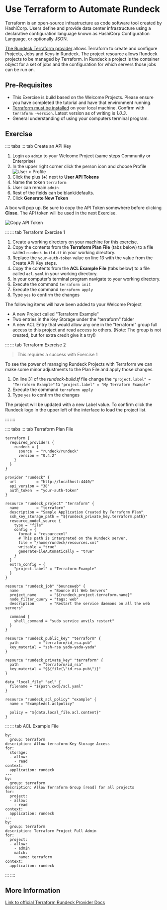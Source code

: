 # Use Terraform to Automate Rundeck

Terraform is an open-source infrastructure as code software tool created by HashiCorp. Users define and provide data center infrastructure using a declarative configuration language known as HashiCorp Configuration Language, or optionally JSON.

[The Rundeck Terraform provider](https://registry.terraform.io/providers/rundeck/rundeck/latest/docs) allows Terraform to create and configure Projects, Jobs and Keys in Rundeck. The project resource allows Rundeck projects to be managed by Terraform. In Rundeck a project is the container object for a set of jobs and the configuration for which servers those jobs can be run on.

## Pre-Requisites

- This Exercise is build based on the Welcome Projects.  Please ensure you have completed the tutorial and have that environment running.
- [Terraform must be installed](https://learn.hashicorp.com/tutorials/terraform/install-cli) on your local machine. Confirm with `terraform -version`.  Latest version as of writing is _1.0.3_.
- General understanding of using your computers terminal program.

## Exercise

:::: tabs
::: tab Create an API Key

1. Login as `admin` to your Welcome Project (same steps Community or Enterprise)
1. In the upper right corner click the person icon and choose Profile
    ![User > Profile](/assets/img/howto-user-profile.png)
1. Click the plus (**+**) next to **User API Tokens**
1. Name the token `terraform`
1. User can remain `admin`
1. Rest of the fields can be blank/defaults.
1. Click **Generate New Token**

A box will pop up.  Be sure to copy the API Token somewhere before clicking **Close**.  The API token will be used in the next Exercise.

![Copy API Token](/assets/img/howto-copy-apikey.png)

:::
::: tab Terraform Exercise 1

1. Create a working directory on your machine for this exercise.
1. Copy the contents from the **Terraform Plan File** (tabs below) to a file called `rundeck-build.tf` in your working directory.
1. Replace the `your-auth-token` value on line 13 with the value from the Create API Key steps.
1. Copy the contents from the **ACL Example File** (tabs below) to a file called `acl.yaml` in your working directory.
1. In your computer's terminal program navigate to your working directory.
1. Execute the command `terraform init`
1. Execute the command `terraform apply`
1. Type `yes` to confirm the changes

The following items will have been added to your Welcome Project
- A new Project called "Terraform Example"
- Two entries in the Key Storage under the "terraform" folder
- A new ACL Entry that would allow any one in the "terraform" group full access to this project and read access to others.  (Note: The group is not created, but for extra credit give it a try!)

:::
::: tab Terraform Exercise 2
> This requires a success with Exercise 1

To see the power of managing Rundeck Projects with Terraform we can make some minor adjustments to the Plan File and apply those changes.

1. On line 31 of the _rundeck-build.tf_ file change the `"project.label" = "Terraform Example"` to `"project.label" = "My Terraform Example"`
1. Execute the command `terraform apply`
1. Type `yes` to confirm the changes

The project will be updated with a new Label value.  To confirm click the Rundeck logo in the upper left of the interface to load the project list.

:::
::::

:::: tabs
::: tab Terraform Plan File

```
terraform {
  required_providers {
    rundeck = {
      source  = "rundeck/rundeck"
      version = "0.4.2"
    }
  }
}

provider "rundeck" {
  url         = "http://localhost:4440/"
  api_version = "38"
  auth_token  = "your-auth-token"
}

resource "rundeck_project" "terraform" {
  name        = "terraform"
  description = "Sample Application Created by Terraform Plan"
  ssh_key_storage_path = "${rundeck_private_key.terraform.path}"
  resource_model_source {
    type = "file"
    config = {
      format = "resourcexml"
      # This path is interpreted on the Rundeck server.
      file = "/home/rundeck/resources.xml"
      writable = "true"
      generateFileAutomatically = "true"
    }
  }
  extra_config = {
    "project.label" = "Terraform Example"
  }
}

resource "rundeck_job" "bounceweb" {
  name              = "Bounce All Web Servers"
  project_name      = "${rundeck_project.terraform.name}"
  node_filter_query = "tags: web"
  description       = "Restart the service daemons on all the web servers"

  command {
    shell_command = "sudo service anvils restart"
  }
}

resource "rundeck_public_key" "terraform" {
  path         = "terraform/id_rsa.pub"
  key_material = "ssh-rsa yada-yada-yada"
}

resource "rundeck_private_key" "terraform" {
  path         = "terraform/id_rsa"
  key_material = "$${file(\"id_rsa.pub\")}"
}

data "local_file" "acl" {
  filename = "${path.cwd}/acl.yaml"
}

resource "rundeck_acl_policy" "example" {
  name = "ExampleAcl.aclpolicy"

  policy = "${data.local_file.acl.content}"
}

```
:::
::: tab ACL Example File
```
by:
  group: terraform
description: Allow terraform Key Storage Access
for:
  storage:
  - allow:
    - read
context:
  application: rundeck
---
by:
  group: terraform
description: Allow Terraform Group [read] for all projects
for:
  project:
  - allow:
    - read
context:
  application: rundeck
---
by:
  group: terraform
description: Terraform Project Full Admin
for:
  project:
  - allow:
    - admin
    match:
      name: terraform
context:
  application: rundeck
```

:::
::::

## More Information

[Link to official Terraform Rundeck Provider Docs](https://registry.terraform.io/providers/rundeck/rundeck/latest/docs)
